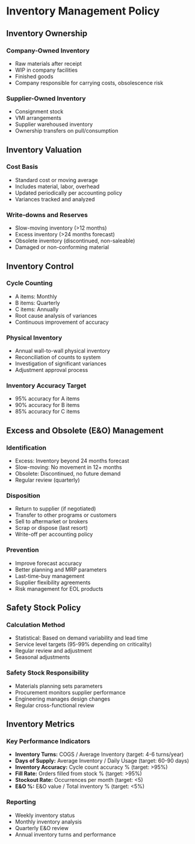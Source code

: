 # Inventory Management Policy

## Inventory Ownership

### Company-Owned Inventory
- Raw materials after receipt
- WIP in company facilities
- Finished goods
- Company responsible for carrying costs, obsolescence risk

### Supplier-Owned Inventory
- Consignment stock
- VMI arrangements
- Supplier warehoused inventory
- Ownership transfers on pull/consumption

## Inventory Valuation

### Cost Basis
- Standard cost or moving average
- Includes material, labor, overhead
- Updated periodically per accounting policy
- Variances tracked and analyzed

### Write-downs and Reserves
- Slow-moving inventory (>12 months)
- Excess inventory (>24 months forecast)
- Obsolete inventory (discontinued, non-saleable)
- Damaged or non-conforming material

## Inventory Control

### Cycle Counting
- A items: Monthly
- B items: Quarterly
- C items: Annually
- Root cause analysis of variances
- Continuous improvement of accuracy

### Physical Inventory
- Annual wall-to-wall physical inventory
- Reconciliation of counts to system
- Investigation of significant variances
- Adjustment approval process

### Inventory Accuracy Target
- 95% accuracy for A items
- 90% accuracy for B items
- 85% accuracy for C items

## Excess and Obsolete (E&O) Management

### Identification
- Excess: Inventory beyond 24 months forecast
- Slow-moving: No movement in 12+ months
- Obsolete: Discontinued, no future demand
- Regular review (quarterly)

### Disposition
- Return to supplier (if negotiated)
- Transfer to other programs or customers
- Sell to aftermarket or brokers
- Scrap or dispose (last resort)
- Write-off per accounting policy

### Prevention
- Improve forecast accuracy
- Better planning and MRP parameters
- Last-time-buy management
- Supplier flexibility agreements
- Risk management for EOL products

## Safety Stock Policy

### Calculation Method
- Statistical: Based on demand variability and lead time
- Service level targets (95-99% depending on criticality)
- Regular review and adjustment
- Seasonal adjustments

### Safety Stock Responsibility
- Materials planning sets parameters
- Procurement monitors supplier performance
- Engineering manages design changes
- Regular cross-functional review

## Inventory Metrics

### Key Performance Indicators
- **Inventory Turns:** COGS / Average Inventory (target: 4-6 turns/year)
- **Days of Supply:** Average Inventory / Daily Usage (target: 60-90 days)
- **Inventory Accuracy:** Cycle count accuracy % (target: >95%)
- **Fill Rate:** Orders filled from stock % (target: >95%)
- **Stockout Rate:** Occurrences per month (target: <5)
- **E&O %:** E&O value / Total inventory % (target: <5%)

### Reporting
- Weekly inventory status
- Monthly inventory analysis
- Quarterly E&O review
- Annual inventory turns and performance
